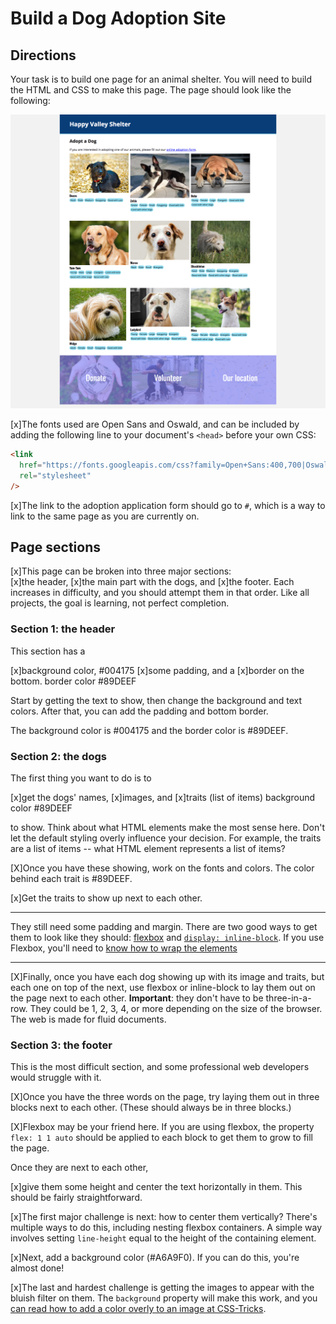 # Build a Dog Adoption Site

## Directions

Your task is to build one page for an animal shelter. You will need to build the HTML and CSS to make this page. The page should look like the following:

![Image of the final page](page.png)

[x]The fonts used are Open Sans and Oswald, and can be included by adding the following line to your document's `<head>` before your own CSS:

```html
<link
  href="https://fonts.googleapis.com/css?family=Open+Sans:400,700|Oswald:400,700"
  rel="stylesheet"
/>
```

[x]The link to the adoption application form should go to `#`, which is a way to link to the same page as you are currently on.

## Page sections

[x]This page can be broken into three major sections:  
[x]the header,
[x]the main part with the dogs, and
[x]the footer.
Each increases in difficulty, and you should attempt them in that order. Like all projects, the goal is learning, not perfect completion.

### Section 1: the header

This section has a

[x]background color, #004175
[x]some padding, and a
[x]border on the bottom. border color #89DEEF

Start by getting the text to show, then change the background and text colors. After that, you can add the padding and bottom border.

The background color is #004175 and the border color is #89DEEF.

### Section 2: the dogs

The first thing you want to do is to

[x]get the dogs' names,
[x]images, and
[x]traits (list of items) background color #89DEEF

to show. Think about what HTML elements make the most sense here. Don't let the default styling overly influence your decision. For example, the traits are a list of items -- what HTML element represents a list of items?

[X]Once you have these showing, work on the fonts and colors. The color behind each trait is #89DEEF.

[x]Get the traits to show up next to each other.

---

They still need some padding and margin. There are two good ways to get them to look like they should: [flexbox](https://www.freecodecamp.org/news/an-animated-guide-to-flexbox-d280cf6afc35/) and [`display: inline-block`](https://medium.com/better-programming/understanding-css-display-none-block-inline-and-inline-block-63f6510df93). If you use Flexbox, you'll need to [know how to wrap the elements](https://developer.mozilla.org/en-US/docs/Web/CSS/CSS_Flexible_Box_Layout/Basic_Concepts_of_Flexbox#Multi-line_flex_containers_with_flex-wrap)

---

[X]Finally, once you have each dog showing up with its image and traits, but each one on top of the next, use flexbox or inline-block to lay them out on the page next to each other. **Important**: they don't have to be three-in-a-row. They could be 1, 2, 3, 4, or more depending on the size of the browser. The web is made for fluid documents.

### Section 3: the footer

This is the most difficult section, and some professional web developers would struggle with it.

[X]Once you have the three words on the page, try laying them out in three blocks next to each other. (These should always be in three blocks.)

[X]Flexbox may be your friend here. If you are using flexbox, the property `flex: 1 1 auto` should be applied to each block to get them to grow to fill the page.

Once they are next to each other,

[x]give them some height and center the text horizontally in them. This should be fairly straightforward.

[x]The first major challenge is next: how to center them vertically? There's multiple ways to do this, including nesting flexbox containers. A simple way involves setting `line-height` equal to the height of the containing element.

[x]Next, add a background color (#A6A9F0). If you can do this, you're almost done!

[x]The last and hardest challenge is getting the images to appear with the bluish filter on them. The `background` property will make this work, and you [can read how to add a color overly to an image at CSS-Tricks](https://css-tricks.com/tinted-images-multiple-backgrounds/).
